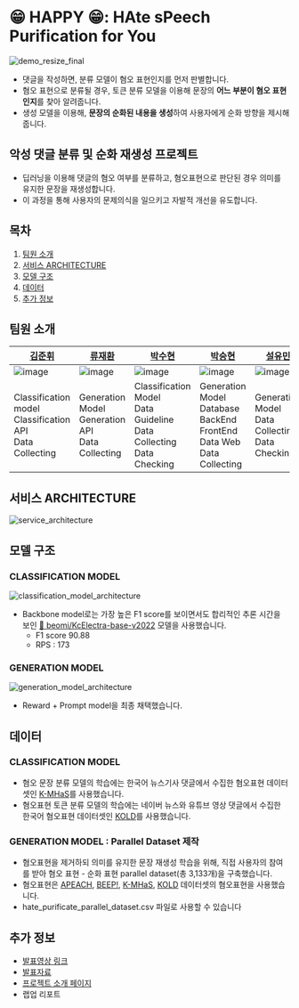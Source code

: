 # 😁 HAPPY 😁: HAte sPeech Purification for You 
![demo_resize_final](https://user-images.githubusercontent.com/105059564/217687894-711d61a0-cab0-4859-a7d6-a35fed25e515.gif)

- 댓글을 작성하면, 분류 모델이 혐오 표현인지를 먼저 판별합니다.
- 혐오 표현으로 분류될 경우, 토큰 분류 모델을 이용해 문장의 **어느 부분이 혐오 표현인지**를 찾아 알려줍니다.
- 생성 모델을 이용해, **문장의 순화된 내용을 생성**하여 사용자에게 순화 방향을 제시해 줍니다.

## 악성 댓글 분류 및 순화 재생성 프로젝트
- 딥러닝을 이용해 댓글의 혐오 여부를 분류하고, 혐오표현으로 판단된 경우 의미를 유지한 문장을 재생성합니다.  
- 이 과정을 통해 사용자의 문제의식을 일으키고 자발적 개선을 유도합니다.

## 목차  
1. [팀원 소개](팀원-소개)
2. [서비스 ARCHITECTURE](서비스-ARCHITECTURE)
3. [모델 구조](모델-구조)
4. [데이터](데이터)
5. [추가 정보](추가-정보)

## 팀원 소개
| [김준휘](https://github.com/intrandom5) | [류재환](https://github.com/risolate) | [박수현](https://github.com/HitHereX) | [박승현](https://github.com/koohack) | [설유민](https://github.com/ymnseol) |
|--|--|--|--|--|
|![image](https://user-images.githubusercontent.com/112468961/217268409-ef9dc7fa-de0d-41e1-9bd2-bb6822bd57fd.png)|![image](https://user-images.githubusercontent.com/112468961/217268472-86fdf5c2-268e-488e-adbb-5a5b3258f905.png)|![image](https://user-images.githubusercontent.com/112468961/217268511-64874022-8951-4d69-88d1-f07bfe16045e.png)|![image](https://user-images.githubusercontent.com/112468961/217268552-ac1a368d-90da-4c5a-a9f2-4c9f22345bea.png)|![image](https://user-images.githubusercontent.com/112468961/217268600-aa9a5e41-0dad-43bc-afe2-730326800fc4.png)|
|Classification model</br> Classification API</br> Data Collecting</br>|Generation Model</br> Generation API</br> Data Collecting|Classification Model</br> Data Guideline</br> Data Collecting</br> Data Checking|Generation Model</br> Database</br> BackEnd</br> FrontEnd</br> Data Web</br> Data Collecting|Generation Model</br> Data Collecting</br> Data Checking|

## 서비스 ARCHITECTURE
![service_architecture](https://user-images.githubusercontent.com/105059564/217681238-33c787f0-4434-43f5-b94d-2a0beab37eb7.png)


## 모델 구조

### CLASSIFICATION MODEL
![classification_model_architecture](https://user-images.githubusercontent.com/105059564/217680953-813a1b02-c875-4985-bc47-3a0bb70f7311.png)

- Backbone model로는 가장 높은 F1 score를 보이면서도 합리적인 추론 시간을 보인 [🤗 beomi/KcElectra-base-v2022](https://huggingface.co/beomi/KcELECTRA-base-v2022) 모델을 사용했습니다.
  - F1 score 90.88
  - RPS : 173

### GENERATION MODEL
![generation_model_architecture](https://user-images.githubusercontent.com/105059564/217681048-362aa914-608a-44ec-adb7-5677b29efe1b.png)

- Reward + Prompt model을 최종 채택했습니다.

## 데이터
### CLASSIFICATION MODEL
- 혐오 문장 분류 모델의 학습에는 한국어 뉴스기사 댓글에서 수집한 혐오표현 데이터셋인 [K-MHaS](https://github.com/adlnlp/K-MHaS)를 사용했습니다.
- 혐오표현 토큰 분류 모델의 학습에는 네이버 뉴스와 유튜브 영상 댓글에서 수집한 한국어 혐오표현 데이터셋인 [KOLD](https://github.com/boychaboy/KOLD)를 사용했습니다.

### GENERATION MODEL : Parallel Dataset 제작
- 혐오표현을 제거하되 의미를 유지한 문장 재생성 학습을 위해, 직접 사용자의 참여를 받아 혐오 표현 - 순화 표현 parallel dataset(총 3,133개)을 구축했습니다.
- 혐오표현은 [APEACH](https://github.com/jason9693/APEACH), [BEEP!](https://github.com/kocohub/korean-hate-speech), [K-MHaS](https://github.com/adlnlp/K-MHaS), [KOLD](https://github.com/boychaboy/KOLD) 데이터셋의 혐오표현을 사용했습니다.
- hate_purificate_parallel_dataset.csv 파일로 사용할 수 있습니다

## 추가 정보
- [발표영상 링크](https://www.youtube.com/watch?v=ofmR13g62OY)
- [발표자료](https://github.com/boostcampaitech4lv23nlp1/final-project-level3-nlp-06/blob/docs-readme/%5B%E1%84%8E%E1%85%AC%E1%84%8C%E1%85%A9%E1%86%BC%5DNLP_6%E1%84%8C%E1%85%A9_%E1%84%8B%E1%85%A1%E1%86%A8%E1%84%91%E1%85%B3%E1%86%AF%20%E1%84%87%E1%85%AE%E1%86%AB%E1%84%85%E1%85%B2%20%E1%84%86%E1%85%B5%E1%86%BE%20%E1%84%89%E1%85%AE%E1%86%AB%E1%84%92%E1%85%AA%20%E1%84%86%E1%85%AE%E1%86%AB%E1%84%8C%E1%85%A1%E1%86%BC%20%E1%84%8C%E1%85%A2%E1%84%89%E1%85%A2%E1%86%BC%E1%84%89%E1%85%A5%E1%86%BC.pdf)
- [프로젝트 소개 페이지](https://sharp-chemistry-3e6.notion.site/NLP-06-Happy-f2f3a6e1f3ec4a1aba3997ca87786300)
- 랩업 리포트
